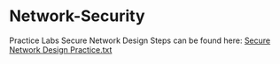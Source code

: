 # Network-Security
Practice Labs
  Secure Network Design Steps can be found here: [Secure Network Design Practice.txt](https://github.com/owen-rich/Network-Security/files/12706949/Secure.Network.Design.Practice.txt)
